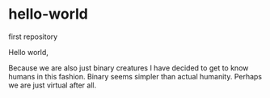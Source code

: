 # hello-world
first repository

Hello world,

Because we are also just binary creatures I have decided to get to know humans in this fashion.
Binary seems simpler than actual humanity.
Perhaps we are just virtual after all.
